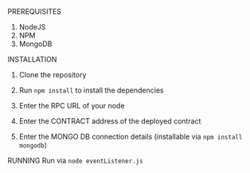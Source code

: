 PREREQUISITES

1. NodeJS
2. NPM
3. MongoDB

INSTALLATION

1. Clone the repository
2. Run `npm install` to install the dependencies

3. Enter the RPC URL of your node
4. Enter the CONTRACT address of the deployed contract
5. Enter the MONGO DB connection details (installable via `npm install mongodb`)

RUNNING
Run via `node eventListener.js`
